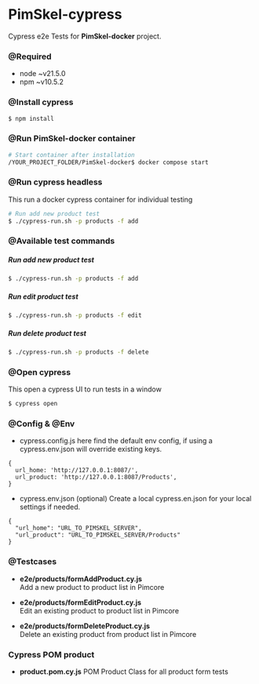 # PimSkel-cypress
 Cypress e2e Tests for **PimSkel-docker** project.

### @Required

- node ~v21.5.0
- npm ~v10.5.2


### @Install cypress
```bash
$ npm install
```
### @Run PimSkel-docker container
```bash
# Start container after installation
/YOUR_PROJECT_FOLDER/PimSkel-docker$ docker compose start
```

### @Run cypress headless
This run a docker cypress container for individual testing
```bash
# Run add new product test
$ ./cypress-run.sh -p products -f add
```

### @Available test commands
##### Run add new product test
```bash
$ ./cypress-run.sh -p products -f add
```

##### Run edit product test
```bash
$ ./cypress-run.sh -p products -f edit
```

##### Run delete product test
```bash
$ ./cypress-run.sh -p products -f delete
```


### @Open cypress
This open a cypress UI to run tests in a window
```bash
$ cypress open
```

### @Config & @Env
- cypress.config.js
  here find the default env config, if using a cypress.env.json will override existing keys.
```
{
  url_home: 'http://127.0.0.1:8087/',
  url_product: 'http://127.0.0.1:8087/Products',
}
```


- cypress.env.json (optional)
  Create a local cypress.en.json for your local settings if needed.
```
{
  "url_home": "URL_TO_PIMSKEL_SERVER",
  "url_product": "URL_TO_PIMSKEL_SERVER/Products"
}
```


### @Testcases
- **e2e/products/formAddProduct.cy.js**  
  Add a new product to product list in Pimcore

- **e2e/products/formEditProduct.cy.js**  
  Edit an existing product to product list in Pimcore

- **e2e/products/formDeleteProduct.cy.js**  
  Delete an existing product from product list in Pimcore

### Cypress POM product
- **product.pom.cy.js**
  POM Product Class for all product form tests



